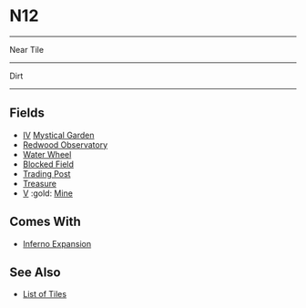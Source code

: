 # N12

___
Near Tile
___
Dirt
___


## Fields

- [Ⅳ](../difficulties.md) [Mystical Garden](../fields/mystical_garden.md)
- [Redwood Observatory](../fields/redwood_observatory.md)
- [Water Wheel](../fields/water_wheel.md)
- [Blocked Field](../keywords/blocked_field.md)
- [Trading Post](../trading.md)
- [Treasure](../fields/treasure.md)
- [Ⅴ](../difficulties.md) :gold: [Mine](../fields/mine.md)


## Comes With

- [Inferno Expansion](../content/inferno_expansion.md)


## See Also

- [List of Tiles](index.md)
